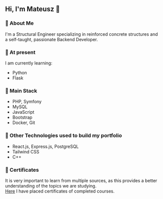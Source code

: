 ## Hi, I'm Mateusz 👋

### 🔵 About Me
I'm a Structural Engineer specializing in reinforced concrete structures and a self-taught, passionate Backend Developer.

### 🔵 At present
I am currently learning:
- Python
- Flask

### 🔵 Main Stack
- PHP, Symfony
- MySQL
- JavaScript
- Bootstrap
- Docker, Git

### 🔵 Other Technologies used to build my portfolio
 - React.js, Express.js, PostgreSQL
 - Tailwind CSS
 - C++

### 🔵 Certificates
It is very important to learn from multiple sources, as this provides a better understanding of the topics we are studying.\
[Here](https://github.com/mateusz-przybyla/My-Certificates.git) I have placed certificates of completed courses.
